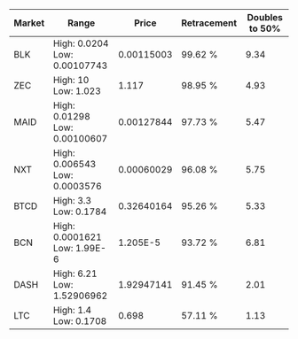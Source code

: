 | Market | Range | Price| Retracement | Doubles to 50% |
| --- | --- | --- | --- | --- |
| BLK | High: 0.0204<br />Low: 0.00107743 | 0.00115003 | 99.62 % | 9.34 |
| ZEC | High: 10<br />Low: 1.023 | 1.117 | 98.95 % | 4.93 |
| MAID | High: 0.01298<br />Low: 0.00100607 | 0.00127844 | 97.73 % | 5.47 |
| NXT | High: 0.006543<br />Low: 0.0003576 | 0.00060029 | 96.08 % | 5.75 |
| BTCD | High: 3.3<br />Low: 0.1784 | 0.32640164 | 95.26 % | 5.33 |
| BCN | High: 0.0001621<br />Low: 1.99E-6 | 1.205E-5 | 93.72 % | 6.81 |
| DASH | High: 6.21<br />Low: 1.52906962 | 1.92947141 | 91.45 % | 2.01 |
| LTC | High: 1.4<br />Low: 0.1708 | 0.698 | 57.11 % | 1.13 |
